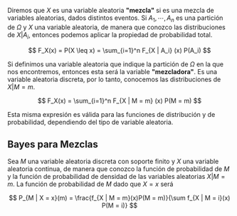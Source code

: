 Diremos que $X$ es una variable aleatoria **"mezcla"** si es una mezcla de variables aleatorias, dados distintos eventos. Si $A_1, \cdots, A_n$ es una partición de $\Omega$ y $X$ una variable aleatoria, de manera que conozco las distribuciones de $X|A_i$, entonces podemos aplicar la propiedad de probabilidad total.

$$
F_X(x) = P(X \leq x) = \sum_{i=1}^n F_{X | A_i} (x) P(A_i)
$$

Si definimos una variable aleatoria que indique la partición de $\Omega$ en la que nos encontremos, entonces esta será la variable **"mezcladora"**. Es una variable aleatoria discreta, por lo tanto, conocemos las distribuciones de $X | M = m$.

$$
F_X(x) = \sum_{i=1}^n F_{X | M = m} (x) P(M = m)
$$

Esta misma expresión es válida para las funciones de distribución y de probabilidad, dependiendo del tipo de variable aleatoria.

## Bayes para Mezclas

Sea $M$ una variable aleatoria discreta con soporte finito y $X$ una variable aleatoria continua, de manera que conozco la función de probabilidad de $M$ y la función de probabilidad de densidad de las variables aleatorias $X | M = m$. La función de probabilidad de $M$ dado que $X = x$ será

$$
P_{M | X = x}(m) = \frac{f_{X | M = m}(x)P(M = m)}{\sum f_{X | M = i}(x) P(M = i)} 
$$
